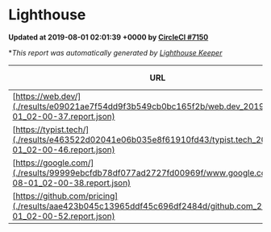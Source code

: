 
# Lighthouse

**Updated at 2019-08-01 02:01:39 +0000 by [CircleCI #7150](https://circleci.com/gh/ItinerisLtd/lighthouse-keeper-example/7150)**

**This report was automatically generated by [Lighthouse Keeper](https://github.com/itinerisltd/lighthouse-keeper)*

| URL | Performance | Accessibility | Best Practices | SEO | PWA | Updated At |
| --- | --- | --- | --- | --- | --- | --- |
| [https://web.dev/](./results/e09021ae7f54dd9f3b549cb0bc165f2b/web.dev_2019-08-01_02-00-37.report.json) | 0.91 | 0.9 | 1 | 0.96 | 1 | 2019-08-01T02:00:37.028Z |
| [https://typist.tech/](./results/e463522d02041e06b035e8f61910fd43/typist.tech_2019-08-01_02-00-46.report.json) |  |  |  |  |  | 2019-08-01T02:00:46.426Z |
| [https://google.com/](./results/99999ebcfdb78df077ad2727fd00969f/www.google.com_2019-08-01_02-00-38.report.json) | 0.94 | 0.86 | 0.93 | 0.83 | 0.56 | 2019-08-01T02:00:38.457Z |
| [https://github.com/pricing](./results/aae423b045c13965ddf45c696df2484d/github.com_2019-08-01_02-00-52.report.json) | 0.85 | 0.93 | 0.93 | 0.92 | 0.56 | 2019-08-01T02:00:52.225Z |
